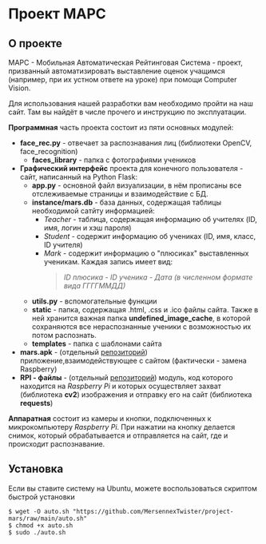 # Проект МАРС

## О проекте

МАРС - Мобильная Автоматическая Рейтинговая Система - проект, призванный автоматизировать выставление оценок учащимся (например, при их устном ответе на уроке) при помощи Computer Vision.

Для использования нашей разработки вам необходимо пройти на наш сайт. Там вы найдёт в числе прочего и инструкцию по эксплуатации.

**Программная** часть проекта состоит из пяти основных модулей:
  - **face_rec.py** - отвечает за распознавания лиц (библиотеки OpenCV, face_recognition)
    + **faces_library** - папка с фотографиями учеников
  - **Графический интерфейс** проекта для конечного пользователя - сайт, написанный на Python Flask:
  	- **app.py** - основной файл визуализации, в нём прописаны все отслеживаемые страницы и взаимодействие с БД.
  	- **instance/mars.db** - база данных, содержащая таблицы необходимой сатйту информацией:
  	  + _Teacher_ - таблица, содержащая информацию об учителях (ID, имя, логин и хэш пароля)
  	  + _Student_ - содержит информацию об учениках (ID, имя, класс, ID учителя)
  	  + _Mark_ - содержит информацию о "плюсиках" выставленных ученикам. Каждая запись имеет вид:
  	    > _ID плюсика - ID ученика - Дата (в численном формате вида ГГГГММДД)_
    - **utils.py** - вспомогательные функции
    - **static** - папка, содержащая .html, .css и .ico файлы сайта. Также в ней хранится важная папка **undefined_image_cache**, в которой сохраняются все нераспознанные ученики с возможностью их потом распознать.
    - **templates** - папка с шаблонами сайта
  - **mars.apk** - (отдельный [репозиторий](http://github.com/MersennexTwister/android-project-mars)) приложение,взаимодействующее с сайтом (фактически - замена Raspberry)
  - **RPI - файлы** - (отдельный [репозиторий](http://github.com/MersennexTwister/rpi-project-mars)) модуль, код которого находится на _Raspberry Pi_ и которых осуществляет захват (библиотека **cv2**) изображения и отправку его на сайт (библиотека **requests**)

**Аппаратная** состоит из камеры и кнопки, подключенных к микрокомпьютеру _Raspberry Pi_. При нажатии на кнопку делается снимок, который обрабатывается и отправляется на сайт, где и происходит распознавание.

## Установка

Если вы ставите систему на Ubuntu, можете воспользоваться скриптом быстрой установки

```console
$ wget -O auto.sh "https://github.com/MersennexTwister/project-mars/raw/main/auto.sh"
$ chmod +x auto.sh
$ sudo ./auto.sh
```
